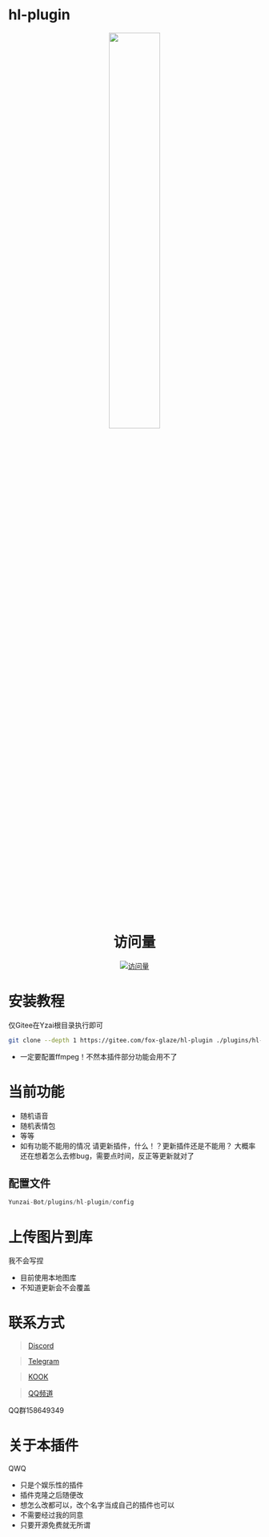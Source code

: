 # hl-plugin

<p align="center">
   <a href="https://gitee.com/fox-glaze/hl-plugin/"><img src="https://hanxuan.cc/hero.png" width="45%" /></a>
</p>

<div align="center">

# 访问量

[![访问量](https://count.getloli.com/get/@hl?theme=rule34)](https://gitee.com/fox-glaze/hl-plugin    )

</div>

# 安装教程
仅Gitee在Yzai根目录执行即可


``` bash
git clone --depth 1 https://gitee.com/fox-glaze/hl-plugin ./plugins/hl-plugin
```

- 一定要配置ffmpeg！不然本插件部分功能会用不了

# 当前功能
- 随机语音
- 随机表情包
- 等等
- 如有功能不能用的情况 请更新插件，什么！？更新插件还是不能用？ 大概率还在想着怎么去修bug，需要点时间，反正等更新就对了


## 配置文件
``` js
Yunzai-Bot/plugins/hl-plugin/config
```

# 上传图片到库
我不会写捏
- 目前使用本地图库
- 不知道更新会不会覆盖

# 联系方式
> [Discord](https://discord.gg/a88njEYT)

> [Telegram](https://t.me/zhilaohu114514)

> [KOOK](https://kook.top/pQaB47)

> [QQ频道](https://pd.qq.com/s/8aaab6ipw)

QQ群158649349

# 关于本插件
QWQ
- 只是个娱乐性的插件
- 插件克隆之后随便改
- 想怎么改都可以，改个名字当成自己的插件也可以
- 不需要经过我的同意
- 只要开源免费就无所谓


